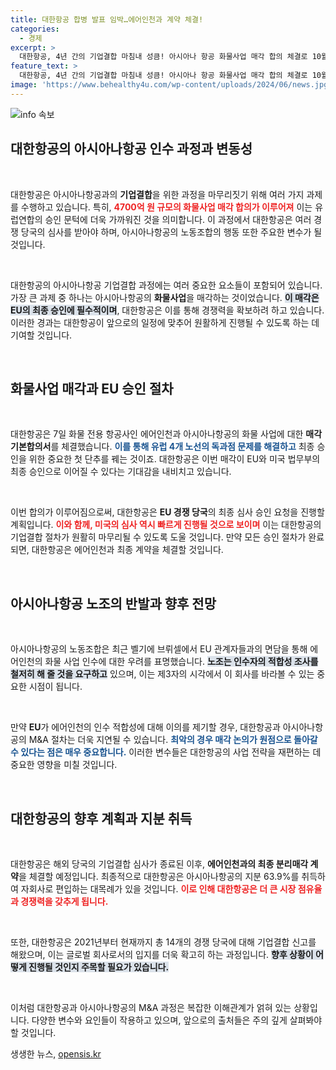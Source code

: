 ```yaml
---
title: 대한항공 합병 발표 임박…에어인천과 계약 체결!
categories:
  - 경제
excerpt: >
  대한항공, 4년 간의 기업결합 마침내 성큼! 아시아나 항공 화물사업 매각 합의 체결로 10월 EU·美 승인 기대감 고조. 하지만 아시아나 노조의 반발이 향후 승인에 변수로 작용할지 귀추 주목!
feature_text: >
  대한항공, 4년 간의 기업결합 마침내 성큼! 아시아나 항공 화물사업 매각 합의 체결로 10월 EU·美 승인 기대감 고조. 하지만 아시아나 노조의 반발이 향후 승인에 변수로 작용할지 귀추 주목!
image: 'https://www.behealthy4u.com/wp-content/uploads/2024/06/news.jpg'
---
```


<p><img src="https://www.behealthy4u.com/wp-content/uploads/2024/06/news.jpg" alt="info 속보" /></p>

<h2 data-ke-size="size26">대한항공의 아시아나항공 인수 과정과 변동성</h2>

<p data-ke-size="size16">&nbsp;</p>

<p>대한항공은 아시아나항공과의 <b>기업결합</b>을 위한 과정을 마무리짓기 위해 여러 가지 과제를 수행하고 있습니다. 특히, <b><span style="color: #ee2323;">4700억 원 규모의 화물사업 매각 합의가 이루어져</span></b> 이는 유럽연합의 승인 문턱에 더욱 가까워진 것을 의미합니다. 이 과정에서 대한항공은 여러 경쟁 당국의 심사를 받아야 하며, 아시아나항공의 노동조합의 행동 또한 주요한 변수가 될 것입니다.</p>

<p data-ke-size="size16">&nbsp;</p>

<p>대한항공의 아시아나항공 기업결합 과정에는 여러 중요한 요소들이 포함되어 있습니다. 가장 큰 과제 중 하나는 아시아나항공의 <b>화물사업</b>을 매각하는 것이었습니다. <b><span style="background-color: #21538527;">이 매각은 EU의 최종 승인에 필수적이며</span></b>, 대한항공은 이를 통해 경쟁력을 확보하려 하고 있습니다. 이러한 경과는 대한항공이 앞으로의 일정에 맞추어 원활하게 진행될 수 있도록 하는 데 기여할 것입니다.</p>

<p data-ke-size="size16">&nbsp;</p>

<h2 data-ke-size="size26">화물사업 매각과 EU 승인 절차</h2>

<p data-ke-size="size16">&nbsp;</p>

<p>대한항공은 7일 화물 전용 항공사인 에어인천과 아시아나항공의 화물 사업에 대한 <b>매각 기본합의서</b>를 체결했습니다. <b><span style="color: #1a5490;">이를 통해 유럽 4개 노선의 독과점 문제를 해결하고</span></b> 최종 승인을 위한 중요한 첫 단추를 꿰는 것이죠. 대한항공은 이번 매각이 EU와 미국 법무부의 최종 승인으로 이어질 수 있다는 기대감을 내비치고 있습니다.</p>

<p data-ke-size="size16">&nbsp;</p>

<p>이번 합의가 이루어짐으로써, 대한항공은 <b>EU 경쟁 당국</b>의 최종 심사 승인 요청을 진행할 계획입니다. <b><span style="color: #ee2323;">이와 함께, 미국의 심사 역시 빠르게 진행될 것으로 보이며</span></b> 이는 대한항공의 기업결합 절차가 원활히 마무리될 수 있도록 도울 것입니다. 만약 모든 승인 절차가 완료되면, 대한항공은 에어인천과 최종 계약을 체결할 것입니다.</p>

<p data-ke-size="size16">&nbsp;</p>

<h2 data-ke-size="size26">아시아나항공 노조의 반발과 향후 전망</h2>

<p data-ke-size="size16">&nbsp;</p>

<p>아시아나항공의 노동조합은 최근 벨기에 브뤼셀에서 EU 관계자들과의 면담을 통해 에어인천의 화물 사업 인수에 대한 우려를 표명했습니다. <b><span style="background-color: #21538527;">노조는 인수자의 적합성 조사를 철저히 해 줄 것을 요구하고</span></b> 있으며, 이는 제3자의 시각에서 이 회사를 바라볼 수 있는 중요한 시점이 됩니다.</p>

<p data-ke-size="size16">&nbsp;</p>

<p>만약 <b>EU</b>가 에어인천의 인수 적합성에 대해 이의를 제기할 경우, 대한항공과 아시아나항공의 M&amp;A 절차는 더욱 지연될 수 있습니다. <b><span style="color: #1a5490;">최악의 경우 매각 논의가 원점으로 돌아갈 수 있다는 점은 매우 중요합니다.</span></b> 이러한 변수들은 대한항공의 사업 전략을 재편하는 데 중요한 영향을 미칠 것입니다.</p>

<p data-ke-size="size16">&nbsp;</p>

<h2 data-ke-size="size26">대한항공의 향후 계획과 지분 취득</h2>

<p data-ke-size="size16">&nbsp;</p>

<p>대한항공은 해외 당국의 기업결합 심사가 종료된 이후, <b>에어인천과의 최종 분리매각 계약</b>을 체결할 예정입니다. 최종적으로 대한항공은 아시아나항공의 지분 63.9%를 취득하여 자회사로 편입하는 대목례가 있을 것입니다. <b><span style="color: #ee2323;">이로 인해 대한항공은 더 큰 시장 점유율과 경쟁력을 갖추게 됩니다.</span></b></p>

<p data-ke-size="size16">&nbsp;</p>

<p>또한, 대한항공은 2021년부터 현재까지 총 14개의 경쟁 당국에 대해 기업결합 신고를 해왔으며, 이는 글로벌 회사로서의 입지를 더욱 확고히 하는 과정입니다. <b><span style="background-color: #21538527;">향후 상황이 어떻게 진행될 것인지 주목할 필요가 있습니다.</span></b></p>

<p data-ke-size="size16">&nbsp;</p>

<p>이처럼 대한항공과 아시아나항공의 M&amp;A 과정은 복잡한 이해관계가 얽혀 있는 상황입니다. 다양한 변수와 요인들이 작용하고 있으며, 앞으로의 출처들은 주의 깊게 살펴봐야 할 것입니다.</p>
생생한 뉴스, <a href="https://opensis.kr" rel="dofollow">opensis.kr</a>


